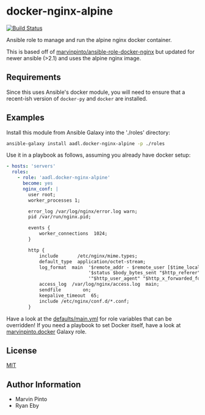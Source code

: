 docker-nginx-alpine
============

[![Build Status](https://travis-ci.org/aadl/ansible-role-docker-nginx.svg?branch=master)](https://travis-ci.org/aadl/ansible-role-docker-nginx)

Ansible role to manage and run the alpine nginx docker container.

This is based off of [marvinpinto/ansible-role-docker-nginx](https://github.com/marvinpinto/ansible-role-docker-nginx) but updated for newer ansible (>2.1) and uses the alpine nginx image.

Requirements
------------

Since this uses Ansible's docker module, you will need to ensure that a recent-ish version of `docker-py` and `docker` are installed.

Examples
--------

Install this module from Ansible Galaxy into the './roles' directory:
```bash
ansible-galaxy install aadl.docker-nginx-alpine -p ./roles
```

Use it in a playbook as follows, assuming you already have docker setup:
```yaml
- hosts: 'servers'
  roles:
    - role: 'aadl.docker-nginx-alpine'
      become: yes
      nginx_conf: |
        user root;
        worker_processes 1;

        error_log /var/log/nginx/error.log warn;
        pid /var/run/nginx.pid;

        events {
            worker_connections  1024;
        }

        http {
            include       /etc/nginx/mime.types;
            default_type  application/octet-stream;
            log_format  main  '$remote_addr - $remote_user [$time_local] "$request" '
                              '$status $body_bytes_sent "$http_referer" '
                              '"$http_user_agent" "$http_x_forwarded_for"';
            access_log  /var/log/nginx/access.log  main;
            sendfile        on;
            keepalive_timeout  65;
            include /etc/nginx/conf.d/*.conf;
        }
```

Have a look at the [defaults/main.yml](defaults/main.yml) for role variables
that can be overridden! If you need a playbook to set Docker itself, have a
look at
[marvinpinto.docker](https://github.com/marvinpinto/ansible-role-docker) Galaxy
role.

License
-------

[MIT](LICENSE.txt)

Author Information
------------------

- Marvin Pinto
- Ryan Eby
